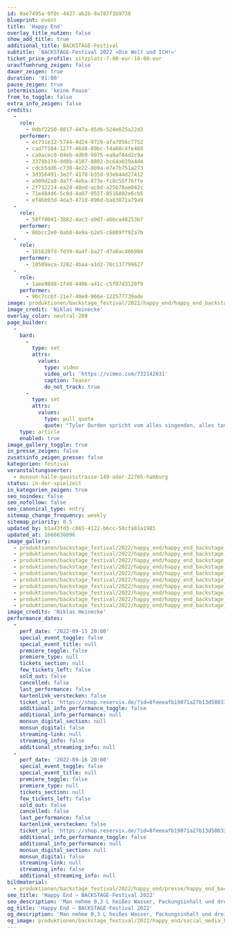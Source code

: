 ```yaml
---
id: 0ae7495a-9f0c-4427-ab2b-8a787f1b9730
blueprint: event
title: 'Happy End'
overlay_title_nutzen: false
show_add_title: true
additional_title: BACKSTAGE-Festival
subtitle: 'BACKSTAGE-Festival 2022 »Die Welt und ICH!«'
ticket_price_profile: sitzplatz-7-00-eur-18-00-eur
urauffuehrung_zeigen: false
dauer_zeigen: true
duration: '01:00'
pause_zeigen: true
intermission: 'keine Pause'
from_to_toggle: false
extra_info_zeigen: false
credits:
  -
    role:
      - 0dbf2250-8817-447a-85d6-524e025a22d3
    performer:
      - ec731e32-5744-4d24-9729-afa7056c7752
      - cad7f104-127f-46d8-89bc-f4a68c4fe469
      - ca9acec0-04eb-4db9-9975-ea8af84d2c9a
      - 3378b176-dd8b-4107-8802-bc64a019a4d4
      - cdcb5dd6-c738-4e22-8b9a-e7e7b751a273
      - 3d356491-3e2f-4178-b35d-93eb44d27412
      - a909d2a8-da7f-4eba-873e-fc8c55f76ffe
      - 2f712214-ea24-48ed-ac8d-a25b78ae042c
      - 71e484d6-5c0d-4a97-9557-8516802e6cb5
      - ef46b93d-4da3-471d-896d-ba83871a79a9
  -
    role:
      - 58ff8041-3882-4ac3-a9d7-a66ca48253b7
    performer:
      - 86bcc2e0-0ab8-4e9a-b2e5-c6009ff92a7b
  -
    role:
      - 1b1628fd-fd39-4a4f-ba27-d7a6ac466984
    performer:
      - 10509aca-3282-4baa-a1d2-76c137799627
  -
    role:
      - 1aee98d8-1f40-4406-a41c-c5f07d3120f9
    performer:
      - 9bc7ccbf-21e7-40e0-966e-122577739ade
image: produktionen/backstage_festival/2022/happy_end/happy_end_backstage_07_c_niklas_heinecke.jpg
image_credit: 'Niklas Heinecke'
overlay_color: neutral-200
page_builder:
  -
    bard:
      -
        type: set
        attrs:
          values:
            type: video
            video_url: 'https://vimeo.com/732142631'
            caption: Teaser
            do_not_track: true
      -
        type: set
        attrs:
          values:
            type: pull_quote
            quote: "Tyler Durden spricht vom alles singenden, alles tanzenden Mist des Universums, und gemeint sind wir. Wir, die wir in der Schleife hängen. Wir, die wir du sind. Wir, die darauf warten, mit dem Aufhören anzufangen. Die Schnur des Telefons legt sich um unsere Hälse, und die Zeit zieht. Das Leerzeichen des Telefons im Einklang mit unserem Puls. Verweile doch, du bist so schön! Staub und Sentimentalitäten legen sich nieder, verdunkeln alles Gewesene. Wir sind unfruchtbar wie noch nie zuvor,\_und morgen ist Geburt: Man nehme 0,3 L heißes Wasser, Packungsinhalt und drei Minuten deiner Zeit. Schluck es ordentlich runter, dein Leben. Lass es dir schmecken, auf dass dir nie was besser schmeckte! Wonach riecht für dich der Knall?"
    type: article
    enabled: true
image_gallery_toggle: true
in_presse_zeigen: false
zusatsinfo_zeigen_presse: false
kategorien: festival
veranstaltungsoerter:
  - monsun-halle-gaussstrasse-149-oder-22765-hamburg
status: in-der-spielzeit
in_kategorien_zeigen: true
seo_noindex: false
seo_nofollow: false
seo_canonical_type: entry
sitemap_change_frequency: weekly
sitemap_priority: 0.5
updated_by: b1a43fd3-c865-4122-b6cc-50cfa81a1985
updated_at: 1666636096
image_gallery:
  - produktionen/backstage_festival/2022/happy_end/happy_end_backstage_05_c_niklas_heinecke.jpg
  - produktionen/backstage_festival/2022/happy_end/happy_end_backstage_10_c_niklas_heinecke.jpg
  - produktionen/backstage_festival/2022/happy_end/happy_end_backstage_04_c_niklas_heinecke.jpg
  - produktionen/backstage_festival/2022/happy_end/happy_end_backstage_13_c_niklas_heinecke.jpg
  - produktionen/backstage_festival/2022/happy_end/happy_end_backstage_02_c_niklas_heinecke.jpg
  - produktionen/backstage_festival/2022/happy_end/happy_end_backstage_03_c_niklas_heinecke.jpg
  - produktionen/backstage_festival/2022/happy_end/happy_end_backstage_08_c_niklas_heinecke.jpg
  - produktionen/backstage_festival/2022/happy_end/happy_end_backstage_09_c_niklas_heinecke.jpg
  - produktionen/backstage_festival/2022/happy_end/happy_end_backstage_11_c_niklas_heinecke.jpg
  - produktionen/backstage_festival/2022/happy_end/happy_end_backstage_12_c_niklas_heinecke.jpg
image_credits: 'Niklas Heinecke'
performance_dates:
  -
    perf_date: '2022-09-15 20:00'
    special_event_toggle: false
    special_event_title: null
    premiere_toggle: false
    premiere_type: null
    tickets_section: null
    few_tickets_left: false
    sold_out: false
    cancelled: false
    last_performance: false
    kartenlink_verstecken: false
    ticket_url: 'https://shop.reservix.de/?id=8feeeafb19071a27b13d5083379d95183e9ab490f2f135faf80b2fecfc1ba00f2aba7ad8945f4a4292549eb86feddc1b&vID=7337&eventGrpID=413222&eventID=1986156'
    additional_info_performance_toggle: false
    additional_info_performance: null
    monsun_digital_section: null
    monsun_digital: false
    streaming-link: null
    streaming_info: false
    additional_streaming_info: null
  -
    perf_date: '2022-09-16 20:00'
    special_event_toggle: false
    special_event_title: null
    premiere_toggle: false
    premiere_type: null
    tickets_section: null
    few_tickets_left: false
    sold_out: false
    cancelled: false
    last_performance: false
    kartenlink_verstecken: false
    ticket_url: 'https://shop.reservix.de/?id=8feeeafb19071a27b13d5083379d95183e9ab490f2f135faf80b2fecfc1ba00f2aba7ad8945f4a4292549eb86feddc1b&vID=7337&eventGrpID=413222&eventID=1986157'
    additional_info_performance_toggle: false
    additional_info_performance: null
    monsun_digital_section: null
    monsun_digital: false
    streaming-link: null
    streaming_info: false
    additional_streaming_info: null
bildmaterial:
  - produktionen/backstage_festival/2022/happy_end/presse/happy_end_backstage_c_niklas_heinecke_monsun.zip
seo_title: 'Happy End – BACKSTAGE-Festival 2022'
seo_description: 'Man nehme 0,3 L heißes Wasser, Packungsinhalt und drei Minuten deiner Zeit. Schluck es ordentlich runter, dein Leben. Lass es dir schmecken.'
og_title: 'Happy End – BACKSTAGE-Festival 2022'
og_description: 'Man nehme 0,3 L heißes Wasser, Packungsinhalt und drei Minuten deiner Zeit. Schluck es ordentlich runter, dein Leben. Lass es dir schmecken.'
og_image: produktionen/backstage_festival/2022/happy_end/social_media_happy_end_backstage_c_niklas_heinecke.jpg
---
```

